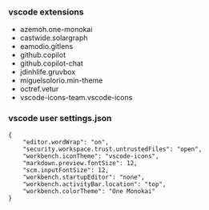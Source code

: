 ### vscode extensions
- azemoh.one-monokai
- castwide.solargraph
- eamodio.gitlens
- github.copilot
- github.copilot-chat
- jdinhlife.gruvbox
- miguelsolorio.min-theme
- octref.vetur
- vscode-icons-team.vscode-icons
  
### vscode user settings.json
    {
        "editor.wordWrap": "on",
        "security.workspace.trust.untrustedFiles": "open",
        "workbench.iconTheme": "vscode-icons",
        "markdown.preview.fontSize": 12,
        "scm.inputFontSize": 12,
        "workbench.startupEditor": "none",
        "workbench.activityBar.location": "top",
        "workbench.colorTheme": "One Monokai"
    }
